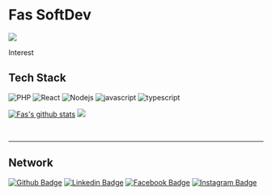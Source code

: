# Fas SoftDev

![](https://hits.seeyoufarm.com/api/count/incr/badge.svg?url=https%3A%2F%2Fgithub.com%2FFas96)

Interest

## Tech Stack

![PHP](https://img.shields.io/badge/Php-Dev-blue) ![React](https://img.shields.io/badge/React-5F00FF) ![Nodejs](https://img.shields.io/badge/Nodejs-43853d) ![javascript](https://img.shields.io/badge/Javascript-FFE400) ![typescript](https://img.shields.io/badge/Typescript-0054FF)

[![Fas's github stats](https://github-readme-stats.vercel.app/api?username=Fas96&theme=algolia)](https://github.com/Fas96)
![](https://github-readme-stats.vercel.app/api/top-langs/?username=Fas96&layout=compact&theme=algolia)

<br><hr/>
## Network
[![Github Badge](http://img.shields.io/badge/-Github-000000?style=flat-square&logo=github&link=https://github.com/Fas96)](https://github.com/Fas96)
[![Linkedin Badge](https://img.shields.io/badge/-LinkedIn-blue?style=flat-square&logo=Linkedin&logoColor=white&link=https://www.linkedin.com/in/firibu-anyass-088182107
)](https://www.linkedin.com/in/firibu-anyass-088182107)
[![Facebook Badge](https://img.shields.io/badge/Facebook-1877f2?style=flat-square&logo=facebook&logoColor=white&link=https://www.facebook.com/anyasssulemana.firibu)](https://www.facebook.com/anyasssulemana.firibu)
[![Instagram Badge](https://img.shields.io/badge/Instagram-ff69b4?style=flat-square&logo=instagram&logoColor=white&link=https://www.instagram.com/__freeman__bhim)](https://www.instagram.com/___freeman___bhim)
 
